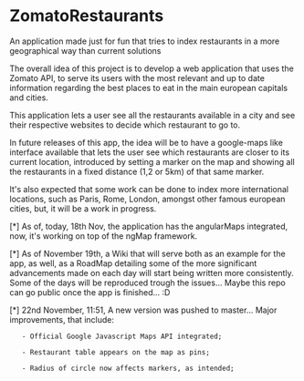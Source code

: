 # ZomatoRestaurants
An application made just for fun that tries to index restaurants in a more geographical way than current solutions

The overall idea of this project is to develop a web application that uses the Zomato API, to serve its users with the most
relevant and up to date information regarding the best places to eat in the main european capitals and cities.

This application lets a user see all the restaurants available in a city and see their respective websites to decide which
restaurant to go to. 

In future releases of this app, the idea will be to have a google-maps like interface available that lets the user see which
restaurants are closer to its current location, introduced by setting a marker on the map and showing all the restaurants in a 
fixed distance (1,2 or 5km) of that same marker.

It's also expected that some work can be done to index more international locations, such as Paris, Rome, London, amongst other famous european cities, but, it will be a work in progress.

 [*] As of, today, 18th Nov, the application has the angularMaps integrated, now, it's working on top of the ngMap framework.
 
 [*] As of November 19th, a Wiki that will serve both as an example for the app, as well, as a RoadMap detailing some of the more significant advancements made on each day will start being written more consistently. Some of the days will be reproduced trough the issues... Maybe this repo can go public once the app is finished... :D
 
 [*] 22nd November, 11:51, A new version was pushed to master... Major improvements, that include:
 
       - Official Google Javascript Maps API integrated;
       
       - Restaurant table appears on the map as pins;
       
       - Radius of circle now affects markers, as intended;
       

